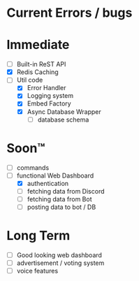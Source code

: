 # Current Errors / bugs

# Immediate

- [ ] Built-in ReST API
- [x] Redis Caching
- [ ] Util code
  - [x] Error Handler
  - [x] Logging system
  - [x] Embed Factory
  - [x] Async Database Wrapper
    - [ ] database schema

# Soon™

- [ ] commands
- [ ] functional Web Dashboard
  - [x] authentication
  - [ ] fetching data from Discord
  - [ ] fetching data from Bot
  - [ ] posting data to bot / DB

# Long Term

- [ ] Good looking web dashboard
- [ ] advertisement / voting system
- [ ] voice features
